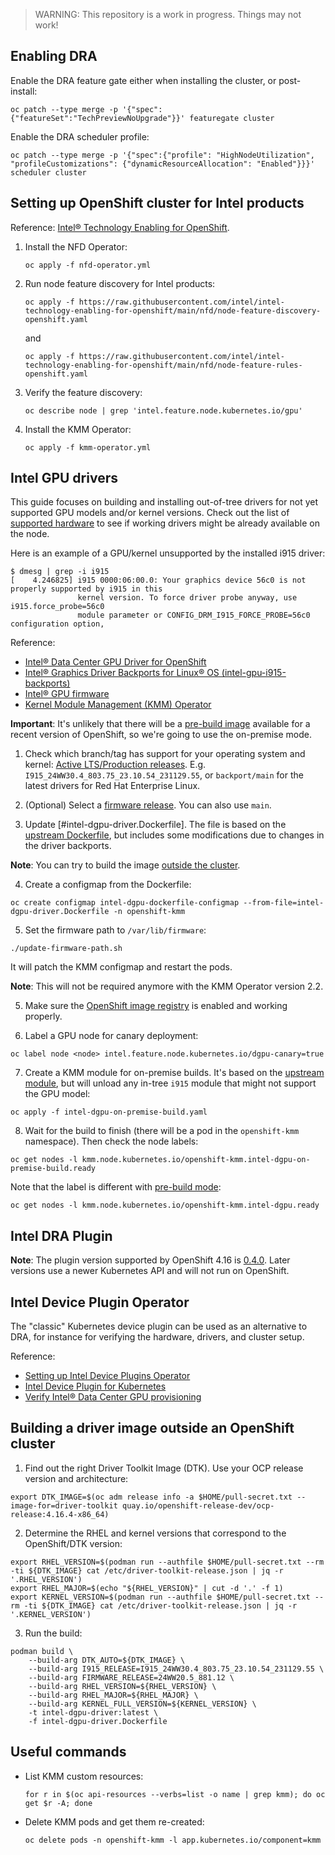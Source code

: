 

> WARNING: This repository is a work in progress. Things may not work!


## Enabling DRA

Enable the DRA feature gate either when installing the cluster, or post-install:

```console
oc patch --type merge -p '{"spec":{"featureSet":"TechPreviewNoUpgrade"}}' featuregate cluster
```

Enable the DRA scheduler profile:

```console
oc patch --type merge -p '{"spec":{"profile": "HighNodeUtilization", "profileCustomizations": {"dynamicResourceAllocation": "Enabled"}}}' scheduler cluster
```

## Setting up OpenShift cluster for Intel products

Reference: [Intel® Technology Enabling for OpenShift](https://github.com/intel/intel-technology-enabling-for-openshift).

1. Install the NFD Operator:

    ```
    oc apply -f nfd-operator.yml
    ```

2. Run node feature discovery for Intel products:

    ```console
    oc apply -f https://raw.githubusercontent.com/intel/intel-technology-enabling-for-openshift/main/nfd/node-feature-discovery-openshift.yaml
    ```

    and

    ```console
    oc apply -f https://raw.githubusercontent.com/intel/intel-technology-enabling-for-openshift/main/nfd/node-feature-rules-openshift.yaml
    ```

3. Verify the feature discovery:

    ```console
    oc describe node | grep 'intel.feature.node.kubernetes.io/gpu'
    ```

4. Install the KMM Operator:

    ```console
    oc apply -f kmm-operator.yml
    ```

## Intel GPU drivers

This guide focuses on building and installing out-of-tree drivers for not yet supported GPU models and/or kernel versions.
Check out the list of [supported hardware](https://dgpu-docs.intel.com/devices/hardware-table.html) to see if working
drivers might be already available on the node.

Here is an example of a GPU/kernel unsupported by the installed i915 driver:

```console
$ dmesg | grep -i i915
[    4.246825] i915 0000:06:00.0: Your graphics device 56c0 is not properly supported by i915 in this
               kernel version. To force driver probe anyway, use i915.force_probe=56c0
               module parameter or CONFIG_DRM_I915_FORCE_PROBE=56c0 configuration option,
```

Reference:
- [Intel® Data Center GPU Driver for OpenShift](https://github.com/intel/intel-data-center-gpu-driver-for-openshift)
- [Intel® Graphics Driver Backports for Linux® OS (intel-gpu-i915-backports)](https://github.com/intel-gpu/intel-gpu-i915-backports)
- [Intel® GPU firmware](https://github.com/intel-gpu/intel-gpu-firmware)
- [Kernel Module Management (KMM) Operator](https://docs.openshift.com/container-platform/4.16/hardware_enablement/kmm-kernel-module-management.html)

**Important**: It's unlikely that there will be a [pre-build image](https://github.com/intel/intel-technology-enabling-for-openshift/tree/main/kmmo#deploy-intel-data-center-gpu-driver-with-pre-build-mode) available for a recent version of OpenShift,
so we're going to use the on-premise mode.

1. Check which branch/tag has support for your operating system and kernel:
[Active LTS/Production releases](https://github.com/intel-gpu/intel-gpu-i915-backports?tab=readme-ov-file#active-ltsproduction-releases).
E.g. `I915_24WW30.4_803.75_23.10.54_231129.55`, or `backport/main` for the latest drivers for Red Hat Enterprise Linux.

2. (Optional) Select a [firmware release](https://github.com/intel-gpu/intel-gpu-firmware/tags). You can also use `main`.

3. Update [#intel-dgpu-driver.Dockerfile]. The file is based on the
[upstream Dockerfile](https://github.com/intel/intel-data-center-gpu-driver-for-openshift/blob/main/docker/intel-dgpu-driver.Dockerfile),
but includes some modifications due to changes in the driver backports.

**Note**: You can try to build the image [outside the cluster](#building-a-driver-image-outside-an-openshift-cluster).

4. Create a configmap from the Dockerfile:

```console
oc create configmap intel-dgpu-dockerfile-configmap --from-file=intel-dgpu-driver.Dockerfile -n openshift-kmm
```

5. Set the firmware path to `/var/lib/firmware`:

```console
./update-firmware-path.sh
```

It will patch the KMM configmap and restart the pods.

**Note**: This will not be required anymore with the KMM Operator version 2.2.

5. Make sure the [OpenShift image registry](https://docs.openshift.com/container-platform/4.16/registry/configuring_registry_storage/configuring-registry-storage-baremetal.html) is enabled and working properly.

6. Label a GPU node for canary deployment:

```console
oc label node <node> intel.feature.node.kubernetes.io/dgpu-canary=true
```

7. Create a KMM module for on-premise builds. It's based on the [upstream module](https://github.com/intel/intel-technology-enabling-for-openshift/blob/main/kmmo/intel-dgpu-on-premise-build.yaml), but will unload any in-tree `i915` module that might not support the GPU model:

```console
oc apply -f intel-dgpu-on-premise-build.yaml
```

8. Wait for the build to finish (there will be a pod in the `openshift-kmm` namespace). Then check the node labels:

```console
oc get nodes -l kmm.node.kubernetes.io/openshift-kmm.intel-dgpu-on-premise-build.ready
```

Note that the label is different with [pre-build mode](https://github.com/intel/intel-technology-enabling-for-openshift/tree/main/kmmo#deploy-intel-data-center-gpu-driver-with-pre-build-mode):

```console
oc get nodes -l kmm.node.kubernetes.io/openshift-kmm.intel-dgpu.ready
```

## Intel DRA Plugin

**Note**: The plugin version supported by OpenShift 4.16 is [0.4.0](https://github.com/intel/intel-resource-drivers-for-kubernetes/tree/v0.4.0).
Later versions use a newer Kubernetes API and will not run on OpenShift.

## Intel Device Plugin Operator

The "classic" Kubernetes device plugin can be used as an alternative to DRA, for instance for verifying the hardware, drivers, and cluster setup.

Reference:
- [Setting up Intel Device Plugins Operator](https://github.com/intel/intel-technology-enabling-for-openshift/blob/main/device_plugins/README.md)
- [Intel Device Plugin for Kubernetes](https://github.com/intel/intel-device-plugins-for-kubernetes)
- [Verify Intel® Data Center GPU provisioning](https://github.com/intel/intel-technology-enabling-for-openshift/blob/main/tests/l2/dgpu/README.md)

## Building a driver image outside an OpenShift cluster

1. Find out the right Driver Toolkit Image (DTK). Use your OCP release version and architecture:

```console
export DTK_IMAGE=$(oc adm release info -a $HOME/pull-secret.txt --image-for=driver-toolkit quay.io/openshift-release-dev/ocp-release:4.16.4-x86_64)
```

2. Determine the RHEL and kernel versions that correspond to the OpenShift/DTK version:

```console
export RHEL_VERSION=$(podman run --authfile $HOME/pull-secret.txt --rm -ti ${DTK_IMAGE} cat /etc/driver-toolkit-release.json | jq -r '.RHEL_VERSION')
export RHEL_MAJOR=$(echo "${RHEL_VERSION}" | cut -d '.' -f 1)
export KERNEL_VERSION=$(podman run --authfile $HOME/pull-secret.txt --rm -ti ${DTK_IMAGE} cat /etc/driver-toolkit-release.json | jq -r '.KERNEL_VERSION')
```

3. Run the build:

```console
podman build \
    --build-arg DTK_AUTO=${DTK_IMAGE} \
    --build-arg I915_RELEASE=I915_24WW30.4_803.75_23.10.54_231129.55 \
    --build-arg FIRMWARE_RELEASE=24WW20.5_881.12 \
    --build-arg RHEL_VERSION=${RHEL_VERSION} \
    --build-arg RHEL_MAJOR=${RHEL_MAJOR} \
    --build-arg KERNEL_FULL_VERSION=${KERNEL_VERSION} \
    -t intel-dgpu-driver:latest \
    -f intel-dgpu-driver.Dockerfile
```

## Useful commands

- List KMM custom resources:

    ```console
    for r in $(oc api-resources --verbs=list -o name | grep kmm); do oc get $r -A; done
    ```

- Delete KMM pods and get them re-created:

    ```console
    oc delete pods -n openshift-kmm -l app.kubernetes.io/component=kmm
    ```
